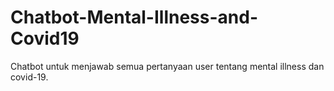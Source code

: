 # Chatbot-Mental-Illness-and-Covid19
Chatbot untuk menjawab semua pertanyaan user tentang mental illness dan covid-19.
